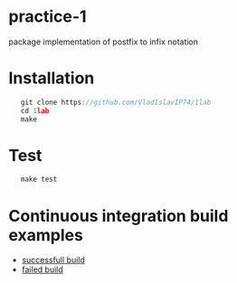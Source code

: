 # practice-1

package implementation of postfix to infix notation 

 # Installation
 ```javascript
    git clone https://github.com/Vlad1slavIP74/1lab
    cd 1lab
    make
 ```

 # Test
 ```javascript
    make test
 ```

# Continuous integration build examples

- [successfull build](https://travis-ci.org/Vlad1slavIP74/1lab/builds/656940600)
- [failed build](https://travis-ci.org/Vlad1slavIP74/1lab/builds/656940032)